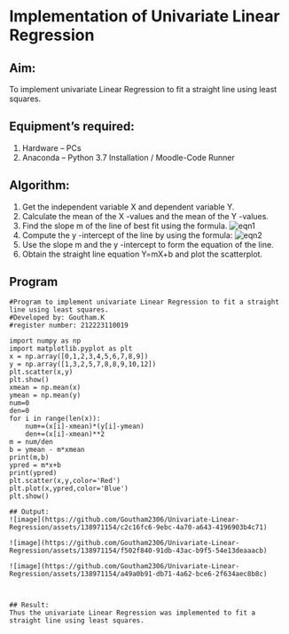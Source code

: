 # Implementation of Univariate Linear Regression
## Aim:
To implement univariate Linear Regression to fit a straight line using least squares.
## Equipment’s required:
1.	Hardware – PCs
2.	Anaconda – Python 3.7 Installation / Moodle-Code Runner
## Algorithm:
1.	Get the independent variable X and dependent variable Y.
2.	Calculate the mean of the X -values and the mean of the Y -values.
3.	Find the slope m of the line of best fit using the formula.
 ![eqn1](./eq1.jpg)
4.	Compute the y -intercept of the line by using the formula:
![eqn2](./eq2.jpg)  
5.	Use the slope m and the y -intercept to form the equation of the line.
6.	Obtain the straight line equation Y=mX+b and plot the scatterplot.
## Program
```
#Program to implement univariate Linear Regression to fit a straight line using least squares.
#Developed by: Goutham.K
#register number: 212223110019

import numpy as np 
import matplotlib.pyplot as plt
x = np.array([0,1,2,3,4,5,6,7,8,9])
y = np.array([1,3,2,5,7,8,8,9,10,12])
plt.scatter(x,y)
plt.show()
xmean = np.mean(x)
ymean = np.mean(y)
num=0
den=0
for i in range(len(x)):
    num+=(x[i]-xmean)*(y[i]-ymean)
    den+=(x[i]-xmean)**2
m = num/den
b = ymean - m*xmean
print(m,b)
ypred = m*x+b
print(ypred)
plt.scatter(x,y,color='Red')
plt.plot(x,ypred,color='Blue')
plt.show()
```





```
## Output:
![image](https://github.com/Goutham2306/Univariate-Linear-Regression/assets/138971154/c2c16fc6-9ebc-4a70-a643-4196903b4c71)

![image](https://github.com/Goutham2306/Univariate-Linear-Regression/assets/138971154/f502f840-91db-43ac-b9f5-54e13deaaacb)

![image](https://github.com/Goutham2306/Univariate-Linear-Regression/assets/138971154/a49a0b91-db71-4a62-bce6-2f634aec8b8c)



## Result:
Thus the univariate Linear Regression was implemented to fit a straight line using least squares.
